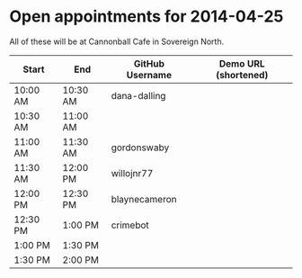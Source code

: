 Open appointments for 2014-04-25
================================

All of these will be at Cannonball Cafe in Sovereign North.


| Start    | End      | GitHub Username     | Demo URL (shortened)      |
|----------|----------|---------------------|---------------------------|
| 10:00 AM | 10:30 AM | dana-dalling        |                           |
| 10:30 AM | 11:00 AM |                     |                           |
| 11:00 AM | 11:30 AM | gordonswaby         |                           |
| 11:30 AM | 12:00 PM | willojnr77          |                           |
| 12:00 PM | 12:30 PM | blaynecameron       |                           |
| 12:30 PM |  1:00 PM | crimebot            |                           |
| 1:00 PM  |  1:30 PM |                     |                           |
| 1:30 PM  |  2:00 PM |                     |                           |
